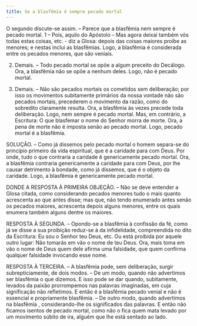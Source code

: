 ```yaml
---
title: Se a blasfêmia é sempre pecado mortal
---
```


O segundo discute-se assim. – Parece que a blasfêmia nem sempre é pecado mortal.  1 – Pois, aquilo do Apóstolo – Mas agora deixai também vós todas estas coisas, etc. - diz a Glosa: depois das coisas maiores proíbe as menores; e nestas inclui as blasfêmias. Logo, a blasfêmia é considerada entre os pecados menores, que são veniais.  

2. Demais. – Todo pecado mortal se opõe a algum preceito do Decálogo. Ora, a blasfêmia não se opõe a nenhum deles. Logo, não é pecado mortal.  

3. Demais. – Não são pecados mortais os cometidos sem deliberação; por isso os movimentos subitamente primários da nossa vontade não são pecados mortais, precederem o movimento da razão, como do sobredito claramente resulta. Ora, a blasfêmia às vezes precede toda deliberação. Logo, nem sempre é pecado mortal.  Mas, em contrário, a Escritura: O que blasfemar o nome do Senhor morra de morte. Ora, a pena de morte não é imposta senão ao pecado mortal. Logo, pecado mortal é a blasfêmia.  

SOLUÇÃO. – Como já dissemos pelo pecado mortal o homem separa-se do princípio primeiro da vida espiritual, que é a caridade para com Deus. Por onde, tudo o que contraria a caridade ê genericamente pecado mortal. Ora, a blasfêmia contraria genericamente a caridade para com Deus, por lhe causar detrimento à bondade, como já dissemos, que é o objeto da caridade. Logo, a blasfêmia é genericamente pecado mortal.  

DONDE A RESPOSTA À PRIMEIRA OBJEÇÃO. – Não se deve entender a Glosa citada, como considerando pecados menores tudo o mais quanto acrescenta ao que antes disse; mas que, não tendo enumerado antes senão os pecados maiores, acrescenta depois alguns menores, entre os quais enumera também alguns dentre os maiores.  

RESPOSTA À SEGUNDA. – Opondo-se a blasfêmia à confissão da fé, como já se disse a sua proibição reduz-se à da infidelidade, compreendida no dito da Escritura: Eu sou o Senhor teu Deus, etc. Ou está proibida por aquele outro lugar: Não tomarás em vão o nome de teu Deus. Ora, mais toma em vão o nome de Deus quem dele afirma uma falsidade, que quem confirma qualquer falsidade invocando esse nome.  

RESPOSTA À TERCEIRA. – A blasfêmia pode, sem deliberação, surgir subrepticiamente, de dois modos. – De um modo, quando não advertimos ser blasfêmia o que dizemos. E isso pode se dar quando, subitamente, levados da paixão prorrompemos nas palavras imaginadas, em cuja significação não refletimos. E então é a blasfêmia pecado venial e não é essencial e propriamente blasfêmia. – De outro modo, quando advertimos na blasfêmia , considerando-lhe os significados das palavras. E então não ficamos isentos de pecado mortal, como não o fica quem mata levado por um movimento súbito de ira, alguém que lhe está sentado ao lado.